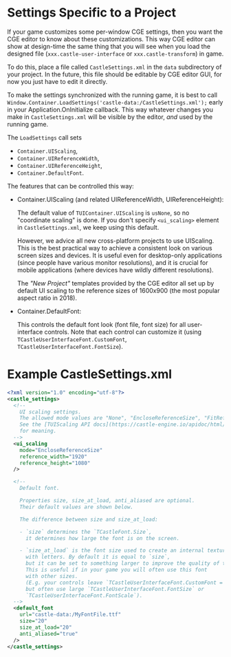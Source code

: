 # Settings Specific to a Project

If your game customizes some per-window CGE settings,
then you want the CGE editor to know about these customizations.
This way CGE editor can show at design-time the same thing
that you will see when you load the designed file
(`xxx.castle-user-interface` or `xxx.castle-transform`) in game.

To do this, place a file called `CastleSettings.xml`
in the `data` subdirectory of your project.
In the future, this file should be editable by CGE editor GUI,
for now you just have to edit it directly.

To make the settings synchronized with the running game, it is best
to call `Window.Container.LoadSettings('castle-data:/CastleSettings.xml');`
early in your Application.OnInitialize callback.
This way whatever changes you make in `CastleSettings.xml` will be visible
by the editor, *and* used by the running game.

The `LoadSettings` call sets
- `Container.UIScaling`,
- `Container.UIReferenceWidth`,
- `Container.UIReferenceHeight`,
- `Container.DefaultFont`.

The features that can be controlled this way:

- Container.UIScaling (and related UIReferenceWidth, UIReferenceHeight):

    The default value of `TUIContainer.UIScaling` is `usNone`,
    so no "coordinate scaling" is done.
    If you don't specify `<ui_scaling>` element in `CastleSettings.xml`,
    we keep using this default.

    However, we advice all new cross-platform projects to use UIScaling.
    This is the best practical way to achieve a consistent look
    on various screen sizes and devices.
    It is useful even for desktop-only applications (since people have
    various monitor resolutions), and it is crucial for mobile applications
    (where devices have wildly different resolutions).

    The _"New Project"_ templates provided by the CGE editor
    all set up by default UI scaling to the reference sizes of 1600x900
    (the most popular aspect ratio in 2018).

- Container.DefaultFont:

    This controls the default font look (font file, font size)
    for all user-interface controls.
    Note that each control can customize it
    (using `TCastleUserInterfaceFont.CustomFont`,
    `TCastleUserInterfaceFont.FontSize`).

# Example CastleSettings.xml

```xml
<?xml version="1.0" encoding="utf-8"?>
<castle_settings>
  <!--
    UI scaling settings.
    The allowed mode values are "None", "EncloseReferenceSize", "FitReferenceSize".
    See the [TUIScaling API docs](https://castle-engine.io/apidoc/html/CastleUIControls.html#TUIScaling)
    for meaning.
  -->
  <ui_scaling
    mode="EncloseReferenceSize"
    reference_width="1920"
    reference_height="1080"
  />

  <!--
    Default font.

    Properties size, size_at_load, anti_aliased are optional.
    Their default values are shown below.

    The difference between size and size_at_load:

    - `size` determines the `TCastleFont.Size`,
      it determines how large the font is on the screen.

    - `size_at_load` is the font size used to create an internal texture
      with letters. By default it is equal to `size`,
      but it can be set to something larger to improve the quality of the font.
      This is useful if in your game you will often use this font
      with other sizes.
      (E.g. your controls leave `TCastleUserInterfaceFont.CustomFont = nil`,
      but often use large `TCastleUserInterfaceFont.FontSize` or
      `TCastleUserInterfaceFont.FontScale`).
  -->
  <default_font
    url="castle-data:/MyFontFile.ttf"
    size="20"
    size_at_load="20"
    anti_aliased="true"
  />
</castle_settings>
```
